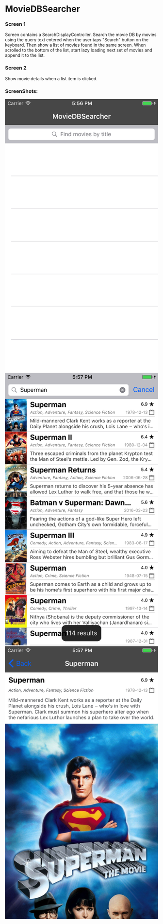 # MovieDBSearcher

### Screen 1

Screen contains a SearchDisplayController. Search the movie DB by movies using the query text entered when the user taps "Search" button on the keyboard. Then show a list of movies found in the same screen. When scrolled to the bottom of the list, start lazy loading next set of movies and append it to the list.

### Screen 2

Show movie details when a list item is clicked.

### ScreenShots:

![Alt](/Screenshots/1.png "screen 1")
![Alt](/Screenshots/2.png "screen 2")
![Alt](/Screenshots/3.png "screen 3")
